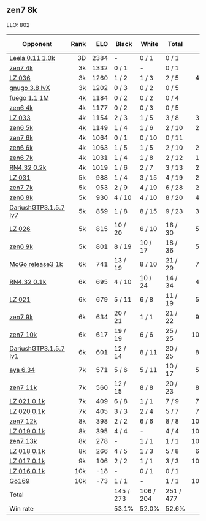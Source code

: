 ## zen7 8k ##

ELO: 802

Opponent | Rank | ELO | Black | White | Total | Win rate
---------|-----:|----:|-------|-------|-------|-------:
[Leela 0.11 1.0k](Leela%200.11%201.0k.md) | 3D | 2384 | - | 0 / 1 | 0 / 1 | 0.0%
[zen7 4k](zen7%204k.md) | 3k | 1332 | 0 / 1 | - | 0 / 1 | 0.0%
[LZ 036](LZ%20036.md) | 3k | 1260 | 1 / 2 | 1 / 3 | 2 / 5 | 40.0%
[gnugo 3.8 lvX](gnugo%203.8%20lvX.md) | 3k | 1202 | 0 / 3 | 0 / 2 | 0 / 5 | 0.0%
[fuego 1.1 1M](fuego%201.1%201M.md) | 4k | 1184 | 0 / 2 | 0 / 2 | 0 / 4 | 0.0%
[zen6 4k](zen6%204k.md) | 4k | 1177 | 0 / 2 | 0 / 3 | 0 / 5 | 0.0%
[LZ 033](LZ%20033.md) | 4k | 1154 | 2 / 3 | 1 / 5 | 3 / 8 | 37.5%
[zen6 5k](zen6%205k.md) | 4k | 1149 | 1 / 4 | 1 / 6 | 2 / 10 | 20.0%
[zen7 6k](zen7%206k.md) | 4k | 1064 | 0 / 1 | 0 / 10 | 0 / 11 | 0.0%
[zen6 6k](zen6%206k.md) | 4k | 1063 | 1 / 5 | 1 / 5 | 2 / 10 | 20.0%
[zen6 7k](zen6%207k.md) | 4k | 1031 | 1 / 4 | 1 / 8 | 2 / 12 | 16.7%
[RN4.32 0.2k](RN4.32%200.2k.md) | 4k | 1019 | 1 / 6 | 2 / 7 | 3 / 13 | 23.1%
[LZ 031](LZ%20031.md) | 5k | 988 | 1 / 4 | 3 / 15 | 4 / 19 | 21.1%
[zen7 7k](zen7%207k.md) | 5k | 953 | 2 / 9 | 4 / 19 | 6 / 28 | 21.4%
[zen6 8k](zen6%208k.md) | 5k | 930 | 4 / 10 | 4 / 10 | 8 / 20 | 40.0%
[DariushGTP3.1.5.7 lv7](DariushGTP3.1.5.7%20lv7.md) | 5k | 859 | 1 / 8 | 8 / 15 | 9 / 23 | 39.1%
[LZ 026](LZ%20026.md) | 5k | 815 | 10 / 20 | 6 / 10 | 16 / 30 | 53.3%
[zen6 9k](zen6%209k.md) | 5k | 801 | 8 / 19 | 10 / 17 | 18 / 36 | 50.0%
[MoGo release3 1k](MoGo%20release3%201k.md) | 6k | 741 | 13 / 19 | 8 / 10 | 21 / 29 | 72.4%
[RN4.32 0.1k](RN4.32%200.1k.md) | 6k | 695 | 4 / 10 | 10 / 24 | 14 / 34 | 41.2%
[LZ 021](LZ%20021.md) | 6k | 679 | 5 / 11 | 6 / 8 | 11 / 19 | 57.9%
[zen7 9k](zen7%209k.md) | 6k | 634 | 20 / 21 | 1 / 1 | 21 / 22 | 95.5%
[zen7 10k](zen7%2010k.md) | 6k | 617 | 19 / 19 | 6 / 6 | 25 / 25 | 100.0%
[DariushGTP3.1.5.7 lv1](DariushGTP3.1.5.7%20lv1.md) | 6k | 601 | 12 / 14 | 8 / 11 | 20 / 25 | 80.0%
[aya 6.34](aya%206.34.md) | 7k | 571 | 5 / 6 | 5 / 11 | 10 / 17 | 58.8%
[zen7 11k](zen7%2011k.md) | 7k | 560 | 12 / 15 | 8 / 8 | 20 / 23 | 87.0%
[LZ 021 0.1k](LZ%20021%200.1k.md) | 7k | 409 | 6 / 8 | 1 / 1 | 7 / 9 | 77.8%
[LZ 020 0.1k](LZ%20020%200.1k.md) | 7k | 405 | 3 / 3 | 2 / 4 | 5 / 7 | 71.4%
[zen7 12k](zen7%2012k.md) | 8k | 398 | 2 / 2 | 6 / 6 | 8 / 8 | 100.0%
[LZ 019 0.1k](LZ%20019%200.1k.md) | 8k | 395 | 4 / 4 | - | 4 / 4 | 100.0%
[zen7 13k](zen7%2013k.md) | 8k | 278 | - | 1 / 1 | 1 / 1 | 100.0%
[LZ 018 0.1k](LZ%20018%200.1k.md) | 8k | 266 | 4 / 5 | 1 / 3 | 5 / 8 | 62.5%
[LZ 017 0.1k](LZ%20017%200.1k.md) | 9k | 106 | 2 / 2 | 1 / 1 | 3 / 3 | 100.0%
[LZ 016 0.1k](LZ%20016%200.1k.md) | 10k | -18 | - | 0 / 1 | 0 / 1 | 0.0%
[Go169](Go169.md) | 10k | -73 | 1 / 1 | - | 1 / 1 | 100.0%
Total | | | 145 / 273 | 106 / 204 | 251 / 477 | 
Win rate| | | 53.1% | 52.0% | 52.6% | 
